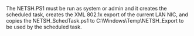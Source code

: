 The NETSH.PS1 must be run as system or admin and it creates the scheduled task, creates the XML 802.1x export of the current LAN NIC, and copies the NETSH_SchedTask.ps1 to C:\Windows\Temp\NETSH_Export to be used by the scheduled task.   
